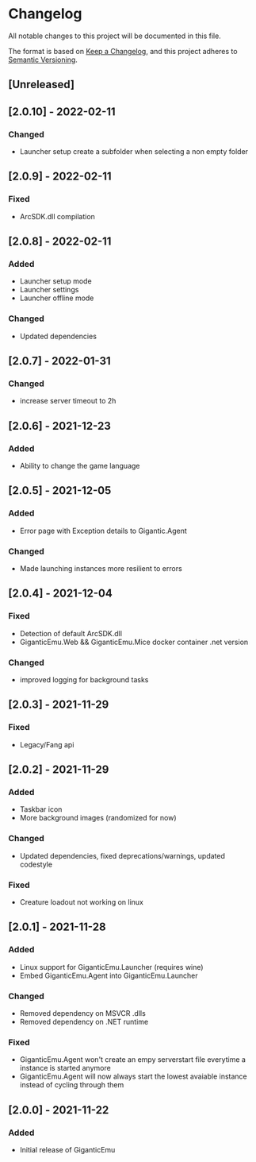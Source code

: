 # Changelog
All notable changes to this project will be documented in this file.

The format is based on [Keep a Changelog](https://keepachangelog.com/en/1.0.0/),
and this project adheres to [Semantic Versioning](https://semver.org/spec/v2.0.0.html).

## [Unreleased]

## [2.0.10] - 2022-02-11
### Changed
- Launcher setup create a subfolder when selecting a non empty folder

## [2.0.9] - 2022-02-11
### Fixed
- ArcSDK.dll compilation

## [2.0.8] - 2022-02-11
### Added 
- Launcher setup mode
- Launcher settings
- Launcher offline mode

### Changed
- Updated dependencies

## [2.0.7] - 2022-01-31
### Changed
- increase server timeout to 2h

## [2.0.6] - 2021-12-23
### Added 
- Ability to change the game language

## [2.0.5] - 2021-12-05
### Added
- Error page with Exception details to Gigantic.Agent

### Changed
- Made launching instances more resilient to errors


## [2.0.4] - 2021-12-04
### Fixed 
- Detection of default ArcSDK.dll
- GiganticEmu.Web && GiganticEmu.Mice docker container .net version

### Changed
- improved logging for background tasks

## [2.0.3] - 2021-11-29
### Fixed
- Legacy/Fang api

## [2.0.2] - 2021-11-29
### Added
- Taskbar icon
- More background images (randomized for now)

### Changed
- Updated dependencies, fixed deprecations/warnings, updated codestyle

### Fixed
- Creature loadout not working on linux

## [2.0.1] - 2021-11-28
### Added
- Linux support for GiganticEmu.Launcher (requires wine)
- Embed GiganticEmu.Agent into GiganticEmu.Launcher

### Changed
- Removed dependency on MSVCR .dlls
- Removed dependency on .NET runtime

### Fixed
- GiganticEmu.Agent won't create an empy serverstart file everytime a instance is started anymore
- GiganticEmu.Agent will now always start the lowest avaiable instance instead of cycling through them

## [2.0.0] - 2021-11-22
### Added
- Initial release of GiganticEmu


